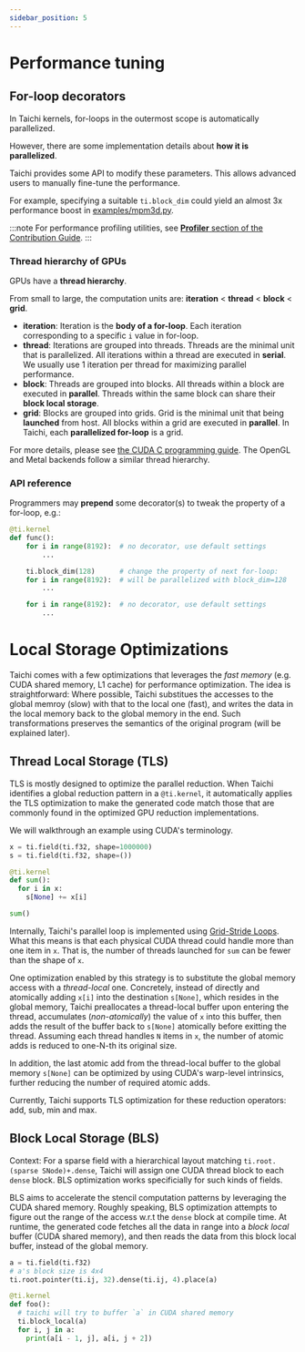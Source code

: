 ```yaml
---
sidebar_position: 5
---
```


# Performance tuning

## For-loop decorators

In Taichi kernels, for-loops in the outermost scope is automatically
parallelized.

However, there are some implementation details about **how it is
parallelized**.

Taichi provides some API to modify these parameters. This allows
advanced users to manually fine-tune the performance.

For example, specifying a suitable `ti.block_dim` could yield an almost
3x performance boost in
[examples/mpm3d.py](https://github.com/taichi-dev/taichi/blob/master/examples/mpm3d.py).

:::note
For performance profiling utilities, see [**Profiler** section of the Contribution Guide](../misc/profiler.md).
:::

### Thread hierarchy of GPUs

GPUs have a **thread hierarchy**.

From small to large, the computation units are: **iteration** \<
**thread** \< **block** \< **grid**.

- **iteration**: Iteration is the **body of a for-loop**. Each
  iteration corresponding to a specific `i` value in for-loop.
- **thread**: Iterations are grouped into threads. Threads are the
  minimal unit that is parallelized. All iterations within a thread
  are executed in **serial**. We usually use 1 iteration per thread
  for maximizing parallel performance.
- **block**: Threads are grouped into blocks. All threads within a
  block are executed in **parallel**. Threads within the same block
  can share their **block local storage**.
- **grid**: Blocks are grouped into grids. Grid is the minimal unit
  that being **launched** from host. All blocks within a grid are
  executed in **parallel**. In Taichi, each **parallelized for-loop**
  is a grid.

For more details, please see [the CUDA C programming
guide](https://docs.nvidia.com/cuda/cuda-c-programming-guide/index.html#thread-hierarchy).
The OpenGL and Metal backends follow a similar thread hierarchy.

### API reference

Programmers may **prepend** some decorator(s) to tweak the property of a
for-loop, e.g.:

```python
@ti.kernel
def func():
    for i in range(8192):  # no decorator, use default settings
        ...

    ti.block_dim(128)      # change the property of next for-loop:
    for i in range(8192):  # will be parallelized with block_dim=128
        ...

    for i in range(8192):  # no decorator, use default settings
        ...
```

# Local Storage Optimizations

Taichi comes with a few optimizations that leverages the *fast memory* (e.g. CUDA shared memory, L1 cache) for performance optimization.
The idea is straightforward: Where possible, Taichi substitues the accesses to the global memroy (slow) with that to the local one (fast), and writes the data in the local memory back to the global memory in the end. Such transformations preserves the semantics of the original program (will be explained later).

## Thread Local Storage (TLS)

TLS is mostly designed to optimize the parallel reduction. When Taichi identifies a global reduction pattern in a `@ti.kernel`, it automatically
applies the TLS optimization to make the generated code match those that are commonly found in the optimized GPU reduction implementations.

We will walkthrough an example using CUDA's terminology.

```python
x = ti.field(ti.f32, shape=1000000)
s = ti.field(ti.f32, shape=())

@ti.kernel
def sum():
  for i in x:
    s[None] += x[i]

sum()
```

Internally, Taichi's parallel loop is implemented using [Grid-Stride Loops](https://developer.nvidia.com/blog/cuda-pro-tip-write-flexible-kernels-grid-stride-loops/).
What this means is that each physical CUDA thread could handle more than one item in `x`. That is, the number of threads launched for `sum` can be fewer
than the shape of `x`.

One optimization enabled by this strategy is to substitute the global memory access with a
*thread-local* one. Concretely, instead of directly and atomically adding `x[i]` into the
destination `s[None]`, which resides in the global memory, Taichi preallocates a thread-local
buffer upon entering the thread, accumulates (*non-atomically*) the value of `x` into this buffer, then adds the
result of the buffer back to `s[None]` atomically before exitting the thread. Assuming each
thread handles `N` items in `x`, the number of atomic adds is reduced to one-N-th its original size.

In addition, the last atomic add from the thread-local buffer to the global memory `s[None]` can be optimized
by using CUDA's warp-level intrinsics, further reducing the number of required atomic adds.

Currently, Taichi supports TLS optimization for these reduction operators: add, sub, min and max.

## Block Local Storage (BLS)

Context: For a sparse field with a hierarchical layout matching `ti.root.(sparse SNode)+.dense`, Taichi will assign one CUDA thread block to each `dense` block. BLS optimization works specificially for such kinds of fields.

BLS aims to accelerate the stencil computation patterns by leveraging the CUDA shared memory. Roughly speaking, BLS optimization attempts to figure out the range of the access w.r.t the `dense` block at compile time. At runtime, the generated code fetches all the data in range into a *block local* buffer (CUDA shared memory), and then reads the data from this block local buffer, instead of the global memory.

```python
a = ti.field(ti.f32)
# a's block size is 4x4
ti.root.pointer(ti.ij, 32).dense(ti.ij, 4).place(a)

@ti.kernel
def foo():
  # taichi will try to buffer `a` in CUDA shared memory
  ti.block_local(a)
  for i, j in a:
    print(a[i - 1, j], a[i, j + 2])
```
